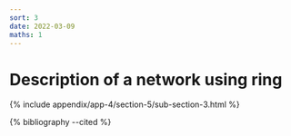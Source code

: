 ```yaml
---
sort: 3
date: 2022-03-09
maths: 1
---
```


# Description of a network using ring

{% include appendix/app-4/section-5/sub-section-3.html %}

{% bibliography --cited %}

